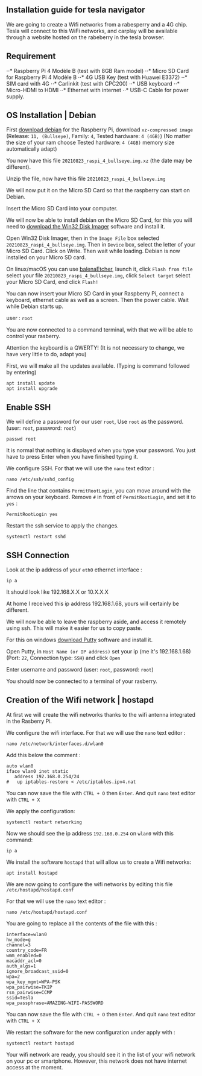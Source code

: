 
## Installation guide for tesla navigator


We are going to create a Wifi networks from a rabesperry and a 4G chip. Tesla will connect to this WiFi networks, and carplay will be available through a website hosted on the rabeberry in the tesla browser.


Requirement
------
⋅⋅* Raspberry Pi 4 Modèle B (test with 8GB Ram model)
⋅⋅* Micro SD Card for Raspberry Pi 4 Modèle B
⋅⋅* 4G USB Key (test with Huawei E3372)
⋅⋅* SIM card with 4G
⋅⋅* Carlinkit (test with CPC200)
⋅⋅* USB keyboard
⋅⋅* Micro-HDMI to HDMI
⋅⋅* Ethernet with internet
⋅⋅* USB-C Cable for power supply.



OS Installation | Debian
------

First [download debian](https://raspi.debian.net/tested-images/) for the Raspberry Pi, download `xz-compressed image` (Release: `11, (Bullseye)`, Family: `4`, Tested hardware: `4 (4GB)`) (No matter the size of your ram choose Tested hardware: `4 (4GB)` memory size automatically adapt)

You now have this file `20210823_raspi_4_bullseye.img.xz` (the date may be different).

Unzip the file, now have this file `20210823_raspi_4_bullseye.img`

We will now put it on the Micro SD Card so that the raspberry can start on Debian.

Insert the Micro SD Card into your computer.

We will now be able to install debian on the Micro SD Card, for this you will need to [download the Win32 Disk Imager](https://sourceforge.net/projects/win32diskimager/) software and install it.

Open Win32 Disk Imager, then in the `Image File` box selected `20210823_raspi_4_bullseye.img`. Then in `Device` box, select the letter of your Micro SD Card. Click on Write. Then wait while loading. Debian is now installed on your Micro SD card.

On linux/macOS you can use [balenaEtcher](https://www.balena.io/etcher/), launch it, click `Flash from file` select your file `20210823_raspi_4_bullseye.img`, click `Select target` select your Micro SD Card, end click `Flash!`

You can now insert your Micro SD Card in your Raspberry Pi, connect a keyboard, ethernet cable as well as a screen. Then the power cable. Wait while Debian starts up.


user : `root`


You are now connected to a command terminal, with that we will be able to control your rasberry.

Attention the keyboard is a QWERTY! (It is not necessary to change, we have very little to do, adapt you)

First, we will make all the updates available. (Typing is command followed by entering)

```
apt install update
apt install upgrade
```

Enable SSH
------
We will define a password for our user `root`, Use `root` as the password. (user: `root`, password: `root`)

```
passwd root
```
It is normal that nothing is displayed when you type your password. You just have to press Enter when you have finished typing it.

We configure SSH. For that we will use the `nano` text editor :
```
nano /etc/ssh/sshd_config
```

Find the line that contains `PermitRootLogin`, you can move around with the arrows on your keyboard.
Remove `#` in front of `PermitRootLogin`, and set it to `yes` :
```
PermitRootLogin yes
```

Restart the ssh service to apply the changes.
```
systemctl restart sshd
```


SSH Connection
------


Look at the ip address of your `eth0` ethernet interface :
```
ip a
```
It should look like 192.168.X.X or 10.X.X.X

At home I received this ip address 192.168.1.68, yours will certainly be different.

We will now be able to leave the raspberry aside, and access it remotely using ssh. This will make it easier for us to copy paste.

For this on windows [download Putty](https://www.putty.org/) software and install it.

Open Putty, in `Host Name (or IP address)` set your ip (me it's 192.168.1.68) (Port: `22`, Connection type: `SSH`) and click `Open`

Enter username and password (user: `root`, password: `root`)

You should now be connected to a terminal of your rasberry.


Creation of the Wifi network | hostapd
------

At first we will create the wifi networks thanks to the wifi antenna integrated in the Rasberry Pi.

We configure the wifi interface. For that we will use the `nano` text editor :

```
nano /etc/network/interfaces.d/wlan0
```

Add this below the comment :
```
auto wlan0
iface wlan0 inet static
   address 192.168.0.254/24
#   up iptables-restore < /etc/iptables.ipv4.nat
```
You can now save the file with `CTRL + O` then `Enter`. And quit `nano` text editor with `CTRL + X`


We apply the configuration:
```
systemctl restart networking
```


Now we should see the ip address `192.168.0.254` on `wlan0` with this command:

```
ip a
```

We install the software  `hostapd` that will allow us to create a Wifi networks:
```
apt install hostapd
```

We are now going to configure the wifi networks by editing this file `/etc/hostapd/hostapd.conf`

For that we will use the `nano` text editor :

```
nano /etc/hostapd/hostapd.conf
```

You are going to replace all the contents of the file with this :
```
interface=wlan0
hw_mode=g
channel=3
country_code=FR
wmm_enabled=0
macaddr_acl=0
auth_algs=1
ignore_broadcast_ssid=0
wpa=2
wpa_key_mgmt=WPA-PSK
wpa_pairwise=TKIP
rsn_pairwise=CCMP
ssid=Tesla
wpa_passphrase=AMAZING-WIFI-PASSWORD
```
You can now save the file with `CTRL + O` then `Enter`. And quit `nano` text editor with `CTRL + X`

We restart the software for the new configuration under apply with :

```
systemctl restart hostapd
```

Your wifi network are ready, you should see it in the list of your wifi network on your pc or smartphone. However, this network does not have internet access at the moment.

